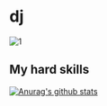 # dj

![1](https://github-readme-stats.vercel.app/api/top-langs/?username=guilhermedjr&theme=blue-green)

## My hard skills 


[![Anurag's github stats](https://github-readme-stats.vercel.app/api?username=guilhermedjr&theme=blue-green)](https://github.com/anuraghazra/github-readme-stats)

